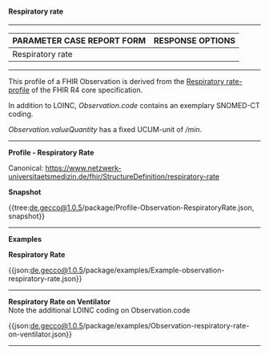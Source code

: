 #### Respiratory rate

---

| PARAMETER CASE REPORT FORM | RESPONSE OPTIONS |
|--------------|-----------|
| Respiratory rate |  | 

---

This profile of a FHIR Observation is derived from the [Respiratory rate-profile](http://hl7.org/fhir/R4/observation-resprate.html) of the FHIR R4 core specification.

In addition to LOINC, *Observation.code* contains an exemplary SNOMED-CT coding.

*Observation.valueQuantity* has a fixed UCUM-unit of */min*.

---

**Profile - Respiratory Rate**

Canonical: https://www.netzwerk-universitaetsmedizin.de/fhir/StructureDefinition/respiratory-rate

**Snapshot**

{{tree:de.gecco@1.0.5/package/Profile-Observation-RespiratoryRate.json, snapshot}}

---

**Examples**

**Respiratory Rate**

{{json:de.gecco@1.0.5/package/examples/Example-observation-respiratory-rate.json}} 

---

**Respiratory Rate on Ventilator**
<br>
Note the additional LOINC coding on Observation.code

{{json:de.gecco@1.0.5/package/examples/Observation-respiratory-rate-on-ventilator.json}}

---